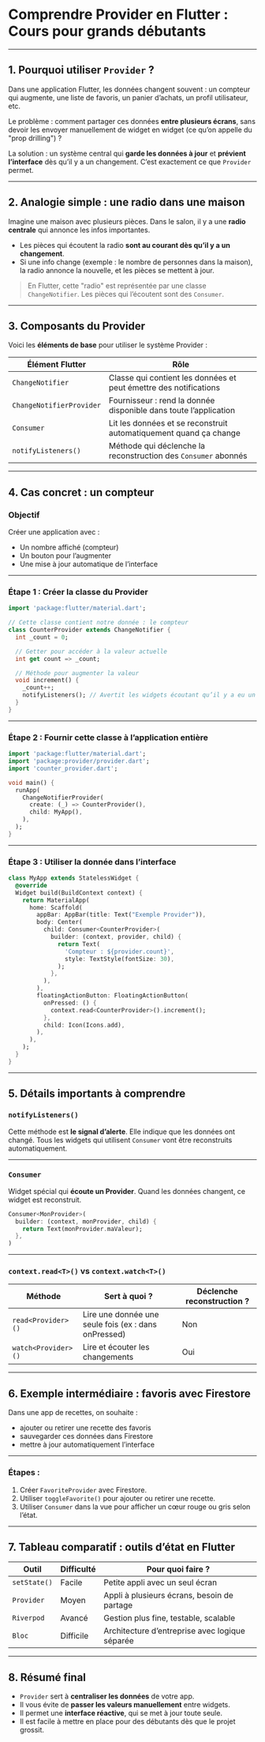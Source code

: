 # Comprendre Provider en Flutter : Cours pour grands débutants

---

## 1. Pourquoi utiliser `Provider` ?

Dans une application Flutter, les données changent souvent : un compteur qui augmente, une liste de favoris, un panier d’achats, un profil utilisateur, etc.

Le problème : comment partager ces données **entre plusieurs écrans**, sans devoir les envoyer manuellement de widget en widget (ce qu’on appelle du "prop drilling") ?

La solution : un système central qui **garde les données à jour** et **prévient l’interface** dès qu’il y a un changement.
C’est exactement ce que `Provider` permet.

---

## 2. Analogie simple : une radio dans une maison

Imagine une maison avec plusieurs pièces.
Dans le salon, il y a une **radio centrale** qui annonce les infos importantes.

* Les pièces qui écoutent la radio **sont au courant dès qu’il y a un changement**.
* Si une info change (exemple : le nombre de personnes dans la maison), la radio annonce la nouvelle, et les pièces se mettent à jour.

> En Flutter, cette "radio" est représentée par une classe `ChangeNotifier`.
> Les pièces qui l’écoutent sont des `Consumer`.

---

## 3. Composants du Provider

Voici les **éléments de base** pour utiliser le système Provider :

| Élément Flutter          | Rôle                                                              |
| ------------------------ | ----------------------------------------------------------------- |
| `ChangeNotifier`         | Classe qui contient les données et peut émettre des notifications |
| `ChangeNotifierProvider` | Fournisseur : rend la donnée disponible dans toute l’application  |
| `Consumer`               | Lit les données et se reconstruit automatiquement quand ça change |
| `notifyListeners()`      | Méthode qui déclenche la reconstruction des `Consumer` abonnés    |

---

## 4. Cas concret : un compteur

### Objectif

Créer une application avec :

* Un nombre affiché (compteur)
* Un bouton pour l’augmenter
* Une mise à jour automatique de l’interface

---

### Étape 1 : Créer la classe du Provider

```dart
import 'package:flutter/material.dart';

// Cette classe contient notre donnée : le compteur
class CounterProvider extends ChangeNotifier {
  int _count = 0;

  // Getter pour accéder à la valeur actuelle
  int get count => _count;

  // Méthode pour augmenter la valeur
  void increment() {
    _count++;
    notifyListeners(); // Avertit les widgets écoutant qu’il y a eu un changement
  }
}
```

---

### Étape 2 : Fournir cette classe à l’application entière

```dart
import 'package:flutter/material.dart';
import 'package:provider/provider.dart';
import 'counter_provider.dart';

void main() {
  runApp(
    ChangeNotifierProvider(
      create: (_) => CounterProvider(),
      child: MyApp(),
    ),
  );
}
```

---

### Étape 3 : Utiliser la donnée dans l’interface

```dart
class MyApp extends StatelessWidget {
  @override
  Widget build(BuildContext context) {
    return MaterialApp(
      home: Scaffold(
        appBar: AppBar(title: Text("Exemple Provider")),
        body: Center(
          child: Consumer<CounterProvider>(
            builder: (context, provider, child) {
              return Text(
                'Compteur : ${provider.count}',
                style: TextStyle(fontSize: 30),
              );
            },
          ),
        ),
        floatingActionButton: FloatingActionButton(
          onPressed: () {
            context.read<CounterProvider>().increment();
          },
          child: Icon(Icons.add),
        ),
      ),
    );
  }
}
```

---

## 5. Détails importants à comprendre

### `notifyListeners()`

Cette méthode est **le signal d’alerte**. Elle indique que les données ont changé.
Tous les widgets qui utilisent `Consumer` vont être reconstruits automatiquement.

---

### `Consumer`

Widget spécial qui **écoute un Provider**.
Quand les données changent, ce widget est reconstruit.

```dart
Consumer<MonProvider>(
  builder: (context, monProvider, child) {
    return Text(monProvider.maValeur);
  },
)
```

---

### `context.read<T>()` vs `context.watch<T>()`

| Méthode             | Sert à quoi ?                                        | Déclenche reconstruction ? |
| ------------------- | ---------------------------------------------------- | -------------------------- |
| `read<Provider>()`  | Lire une donnée une seule fois (ex : dans onPressed) | Non                        |
| `watch<Provider>()` | Lire et écouter les changements                      | Oui                        |

---

## 6. Exemple intermédiaire : favoris avec Firestore

Dans une app de recettes, on souhaite :

* ajouter ou retirer une recette des favoris
* sauvegarder ces données dans Firestore
* mettre à jour automatiquement l’interface

---

### Étapes :

1. Créer `FavoriteProvider` avec Firestore.
2. Utiliser `toggleFavorite()` pour ajouter ou retirer une recette.
3. Utiliser `Consumer` dans la vue pour afficher un cœur rouge ou gris selon l’état.

---

## 7. Tableau comparatif : outils d’état en Flutter

| Outil        | Difficulté | Pour quoi faire ?                              |
| ------------ | ---------- | ---------------------------------------------- |
| `setState()` | Facile     | Petite appli avec un seul écran                |
| `Provider`   | Moyen      | Appli à plusieurs écrans, besoin de partage    |
| `Riverpod`   | Avancé     | Gestion plus fine, testable, scalable          |
| `Bloc`       | Difficile  | Architecture d’entreprise avec logique séparée |

---

## 8. Résumé final

* `Provider` sert à **centraliser les données** de votre app.
* Il vous évite de **passer les valeurs manuellement** entre widgets.
* Il permet une **interface réactive**, qui se met à jour toute seule.
* Il est facile à mettre en place pour des débutants dès que le projet grossit.



